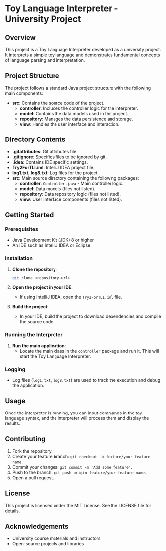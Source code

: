 # Toy Language Interpreter - University Project

## Overview

This project is a Toy Language Interpreter developed as a university project. It interprets a simple toy language and demonstrates fundamental concepts of language parsing and interpretation.

## Project Structure

The project follows a standard Java project structure with the following main components:

- **src**: Contains the source code of the project.
  - **controller**: Includes the controller logic for the interpreter.
  - **model**: Contains the data models used in the project.
  - **repository**: Manages the data persistence and storage.
  - **view**: Handles the user interface and interaction.

## Directory Contents

- **.gitattributes**: Git attributes file.
- **.gitignore**: Specifies files to be ignored by git.
- **.idea**: Contains IDE specific settings.
- **Try2ForTLI.iml**: IntelliJ IDEA project file.
- **log1.txt**, **log8.txt**: Log files for the project.
- **src**: Main source directory containing the following packages:
  - **controller**: `Controller.java` - Main controller logic.
  - **model**: Data models (files not listed).
  - **repository**: Data repository logic (files not listed).
  - **view**: User interface components (files not listed).

## Getting Started

### Prerequisites

- Java Development Kit (JDK) 8 or higher
- An IDE such as IntelliJ IDEA or Eclipse

### Installation

1. **Clone the repository**:
    ```sh
    git clone <repository-url>
    ```

2. **Open the project in your IDE**:
   - If using IntelliJ IDEA, open the `Try2ForTLI.iml` file.

3. **Build the project**:
   - In your IDE, build the project to download dependencies and compile the source code.

### Running the Interpreter

1. **Run the main application**:
   - Locate the main class in the `controller` package and run it. This will start the Toy Language Interpreter.

### Logging

- Log files (`log1.txt`, `log8.txt`) are used to track the execution and debug the application.

## Usage

Once the interpreter is running, you can input commands in the toy language syntax, and the interpreter will process them and display the results.

## Contributing

1. Fork the repository.
2. Create your feature branch: `git checkout -b feature/your-feature-name`.
3. Commit your changes: `git commit -m 'Add some feature'`.
4. Push to the branch: `git push origin feature/your-feature-name`.
5. Open a pull request.

## License

This project is licensed under the MIT License. See the LICENSE file for details.

## Acknowledgements

- University course materials and instructors
- Open-source projects and libraries
